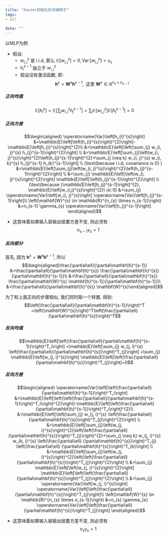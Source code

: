 ```yaml
---
title: "Xavier初始化的详细例子"
tags:
- all

date: ""
---
```

以MLP为例
- 假设:
	- $w_{i, j}^{s}$ 是 i.i.d, 那么 $\mathbb{E}\left[w_{i, j}^{s}\right]=0, \operatorname{Var}\left[w_{i, j}^{s}\right]=\gamma_{s}$ 
	- $h_{i}^{s-1}$ 独立于 $w_{i, j}^{s}$
	- 假设没有激活函数, 即: $$\mathbf{h}^{s}=\mathbf{W}^{s} \mathbf{h}^{s-1}, \text { 这里 } \mathbf{W}^{s} \in \mathbb{R}^{n_{s} \times n_{s-1}}$$

##### 正向均值
$$\mathbb{E}\left[h_{i}^{s}\right]=\mathbb{E}\left[\sum_{j} w_{i, j}^{s} h_{j}^{s-1}\right]=\sum_{j} \mathbb{E}\left[w_{i, j}^{s}\right] \mathbb{E}\left[h_{j}^{s-1}\right]=0$$

##### 正向方差
$$\begin{aligned}
\operatorname{Var}\left[h_{i}^{s}\right] &=\mathbb{E}\left[\left(h_{i}^{s}\right)^{2}\right]-\mathbb{E}\left[h_{i}^{s}\right]^{2}\\
&=\mathbb{E}\left[\left(\sum_{j} w_{i, j}^{s} h_{j}^{s-1}\right)^{2}\right] \\
&=\mathbb{E}\left[\sum_{j}\left(w_{i, j}^{s}\right)^{2}\left(h_{j}^{s-1}\right)^{2}+\sum_{j \neq k} w_{i, j}^{s} w_{i, k}^{s} h_{j}^{s-1} h_{k}^{s-1}\right] \\
(\text{because i.i.d, covariance is 0} )
&=\mathbb{E}\left[\sum_{j}\left(w_{i, j}^{s}\right)^{2}\left(h_{j}^{s-1}\right)^{2}\right] \\
&=\sum_{j} \mathbb{E}\left[\left(w_{i, j}^{s}\right)^{2}\right] \mathbb{E}\left[\left(h_{j}^{s-1}\right)^{2}\right] \\
(\text{because }\mathbb{E}\left[h_{j}^{s-1}\right]^{2}, \mathbb{E}\left[w_{i,j}^{s}\right]^{2}\ is\ 0)
&=\sum_{j} \operatorname{Var}\left[w_{i, j}^{s}\right] \operatorname{Var}\left[h_{j}^{s-1}\right]\\
\left(\mathbf{W}^{s} \in \mathbb{R}^{n_{s} \times n_{s-1}}\right)
&=n_{s-1} \gamma_{s} \operatorname{Var}\left[h_{j}^{s-1}\right]
\end{aligned}$$
- 这意味着如果输入层输出层要方差不变, 则必须有 $$n_{s-1} \gamma_{s}=1$$


##### 反向部分
首先, 因为 $\mathbf{h}^{s}=\mathbf{W}^{s} \mathbf{h}^{s-1}$, 所以 $$\begin{aligned}\frac{\partial\ell}{\partial\mathbf{h}^{s-1}}
&=\frac{\partial\ell}{\partial\mathbf{h}^{s}}
\frac{\partial\mathbf{h}^{s}}{\partial\mathbf{h}^{s-1}}\\
&=\frac{\partial\ell}{\partial\mathbf{h}^{s}}
\frac{\partial\mathbf{W}^{s} \mathbf{h}^{s-1}}{\partial\mathbf{h}^{s-1}}\\
&=\frac{\partial\ell}{\partial\mathbf{h}^{s}}
\mathbf{W}^{s}\end{aligned}$$

为了和上面正向的步骤相似, 我们同时取一个转置, 得到: 
$$\left(\frac{\partial\ell}{\partial\mathbf{h}^{s-1}}\right)^T
=\left(\mathbf{W}^{s}\right)^T\left(\frac{\partial\ell}{\partial\mathbf{h}^{s}}\right)^T$$
##### 反向均值
$$\mathbb{E}\left[\left(\frac{\partial\ell}{\partial\mathbf{h}^{s-1}}\right)^T_i\right]
=\mathbb{E}\left[\sum_{j} w_{j, i}^{s} \left(\frac{\partial\ell}{\partial\mathbf{h}^{s}}\right)^T_{j}\right]
=\sum_{j} \mathbb{E}\left[w_{j, i}^{s}\right] \mathbb{E}\left[\left(\frac{\partial\ell}{\partial\mathbf{h}^{s}}\right)^T_{j}\right]=0$$

##### 反向方差
$$\begin{aligned}
\operatorname{Var}\left[\left(\frac{\partial\ell}{\partial\mathbf{h}^{s-1}}\right)^T_i\right]
&=\mathbb{E}\left[\left(\left(\frac{\partial\ell}{\partial\mathbf{h}^{s-1}}\right)^T_i\right)^{2}\right]-\mathbb{E}\left[\left(\frac{\partial\ell}{\partial\mathbf{h}^{s-1}}\right)^T_i\right]^{2}\\
&=\mathbb{E}\left[\left(\sum_{j} w_{j, i}^{s} \left(\frac{\partial\ell}
{\partial\mathbf{h}^{s}}\right)^T_{j}\right)^{2}\right] \\
&=\mathbb{E}\left[\sum_{j}\left(w_{j, i}^{s}\right)^{2}\left(\left(\frac{\partial\ell}
{\partial\mathbf{h}^{s}}\right)^T_{j}\right)^{2}+\sum_{j \neq k} w_{j, i}^{s} w_{k, i}^{s} \left(\frac{\partial\ell}
{\partial\mathbf{h}^{s}}\right)^T_{j} \left(\frac{\partial\ell}
{\partial\mathbf{h}^{s}}\right)^T_{k}\right] \\
&=\mathbb{E}\left[\sum_{j}\left(w_{j, i}^{s}\right)^{2}\left(\left(\frac{\partial\ell}
{\partial\mathbf{h}^{s}}\right)^T_{j}\right)^{2}\right] \\
&=\sum_{j} \mathbb{E}\left[\left(w_{j, i}^{s}\right)^{2}\right] \mathbb{E}\left[\left(\left(\frac{\partial\ell}
{\partial\mathbf{h}^{s}}\right)^T_{j}\right)^{2}\right] \\
&=\sum_{j} \operatorname{Var}\left[w_{j, i}^{s}\right] \operatorname{Var}\left[\left(\frac{\partial\ell}
{\partial\mathbf{h}^{s}}\right)^T_{j}\right]\\
\left(\mathbf{W}^{s} \in \mathbb{R}^{n_{s} \times n_{s-1}}\right)
&=n_{s} \gamma_{s} \operatorname{Var}\left[\left(\frac{\partial\ell}
{\partial\mathbf{h}^{s}}\right)^T_{j}\right]
\end{aligned}$$
- 这意味着如果输入层输出层要方差不变, 则必须有 $$n_{s} \gamma_{s}=1$$
